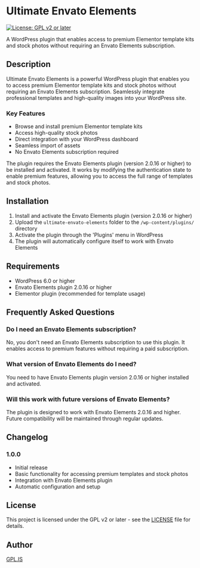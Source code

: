 # Ultimate Envato Elements

[![License: GPL v2 or later](https://img.shields.io/badge/License-GPL%20v2%20or%20later-blue.svg)](http://www.gnu.org/licenses/gpl-2.0.html)

A WordPress plugin that enables access to premium Elementor template kits and stock photos without requiring an Envato Elements subscription.

## Description

Ultimate Envato Elements is a powerful WordPress plugin that enables you to access premium Elementor template kits and stock photos without requiring an Envato Elements subscription. Seamlessly integrate professional templates and high-quality images into your WordPress site.

### Key Features

-   Browse and install premium Elementor template kits
-   Access high-quality stock photos
-   Direct integration with your WordPress dashboard
-   Seamless import of assets
-   No Envato Elements subscription required

The plugin requires the Envato Elements plugin (version 2.0.16 or higher) to be installed and activated. It works by modifying the authentication state to enable premium features, allowing you to access the full range of templates and stock photos.

## Installation

1. Install and activate the Envato Elements plugin (version 2.0.16 or higher)
2. Upload the `ultimate-envato-elements` folder to the `/wp-content/plugins/` directory
3. Activate the plugin through the 'Plugins' menu in WordPress
4. The plugin will automatically configure itself to work with Envato Elements

## Requirements

-   WordPress 6.0 or higher
-   Envato Elements plugin 2.0.16 or higher
-   Elementor plugin (recommended for template usage)

## Frequently Asked Questions

### Do I need an Envato Elements subscription?

No, you don't need an Envato Elements subscription to use this plugin. It enables access to premium features without requiring a paid subscription.

### What version of Envato Elements do I need?

You need to have Envato Elements plugin version 2.0.16 or higher installed and activated.

### Will this work with future versions of Envato Elements?

The plugin is designed to work with Envato Elements 2.0.16 and higher. Future compatibility will be maintained through regular updates.

## Changelog

### 1.0.0

-   Initial release
-   Basic functionality for accessing premium templates and stock photos
-   Integration with Envato Elements plugin
-   Automatic configuration and setup

## License

This project is licensed under the GPL v2 or later - see the [LICENSE](LICENSE) file for details.

## Author

[GPL.IS](https://gpl.is)
